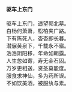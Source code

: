 #### 驱车上东门

驱车上东门，遥望郭北墓。  
白杨何萧萧，松柏夹广路。  
下有陈死人，杳杳即长暮。  
潜寐黄泉下，千载永不寤。  
浩浩阴阳移，年命如朝露。  
人生忽如寄，寿无金石固。  
万岁更相送，贤圣莫能度。  
服食求神仙，多为药所误。  
不如饮美酒，被服纨与素。